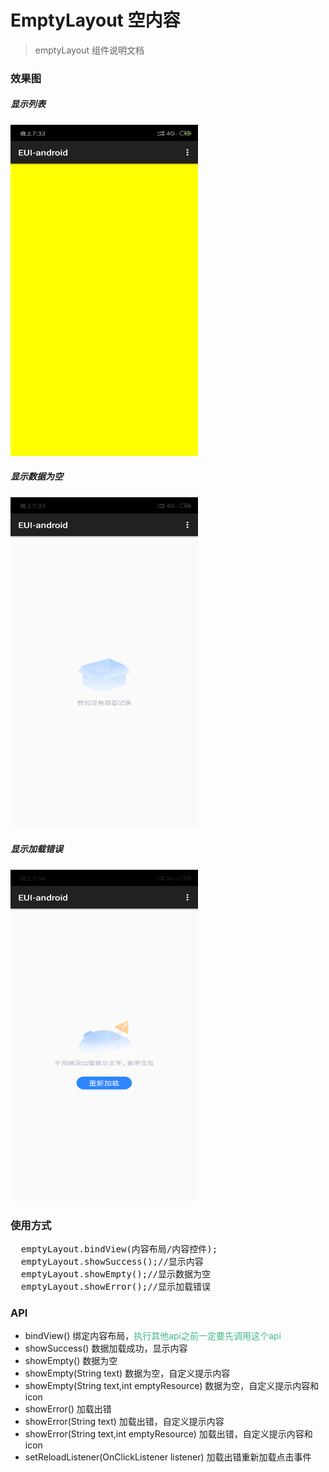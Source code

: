 # EmptyLayout 空内容

> emptyLayout 组件说明文档

### 效果图
 ##### 显示列表
 <img src="./Screenshot_20180716-113311.png" width="300" height="530">
 
 ##### 显示数据为空
 <img src="./Screenshot_20180716-113312.png" width="300" height="530">
 
 ##### 显示加载错误
 <img src="./Screenshot_20180716-113313.png" width="300" height="530">
 
### 使用方式
 
<pre>
  emptyLayout.bindView(内容布局/内容控件);
  emptyLayout.showSuccess();//显示内容
  emptyLayout.showEmpty();//显示数据为空
  emptyLayout.showError();//显示加载错误
</pre>
 
### API 

- bindView() 绑定内容布局，<font color="#42B983">执行其他api之前一定要先调用这个api</font>
- showSuccess() 数据加载成功，显示内容
- showEmpty() 数据为空
- showEmpty(String text) 数据为空，自定义提示内容
- showEmpty(String text,int emptyResource) 数据为空，自定义提示内容和icon
- showError() 加载出错
- showError(String text) 加载出错，自定义提示内容
- showError(String text,int emptyResource) 加载出错，自定义提示内容和icon
- setReloadListener(OnClickListener listener) 加载出错重新加载点击事件